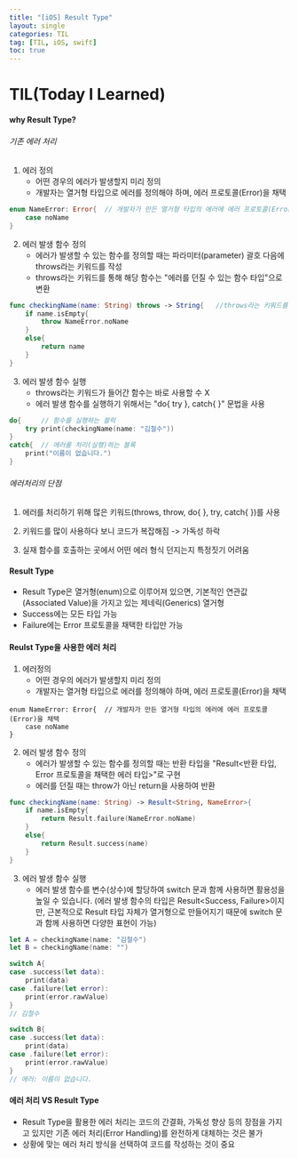 ```yaml
---
title: "[iOS] Result Type"
layout: single
categories: TIL
tag: [TIL, iOS, swift]
toc: true
---
```


# TIL(Today I Learned)

#### why Result Type?
###### 기존 에러 처리
1. 에러 정의
    * 어떤 경우의 에러가 발생할지 미리 정의
    * 개발자는 열거형 타입으로 에러를 정의해야 하며, 에러 프로토콜(Error)을 채택

```swift
enum NameError: Error{  // 개발자가 만든 열거형 타입의 에러에 에러 프로토콜(Error)을 채택
    case noName
}
```

2. 에러 발생 함수 정의
    * 에러가 발생할 수 있는 함수를 정의할 때는 파라미터(parameter) 괄호 다음에 throws라는 키워드를 작성
    * throws라는 키워드를 통해 해당 함수는 "에러를 던질 수 있는 함수 타입"으로 변환
```swift
func checkingName(name: String) throws -> String{   //throws라는 키워드를 작성
    if name.isEmpty{
        throw NameError.noName
    }
    else{
        return name
    }
}
```

3. 에러 발생 함수 실행
    * throws라는 키워드가 들어간 함수는 바로 사용할 수 X
    * 에러 발생 함수를 실행하기 위해서는 "do{ try }, catch{ }" 문법을 사용
```swift
do{     // 함수를 실행하는 블럭
    try print(checkingName(name: "김철수"))
}
catch{  // 에러를 처리(실행)하는 블록
    print("이름이 없습니다.")
}
```

###### 에러처리의 단점
1. 에러를 처리하기 위해 많은 키워드(throws, throw, do{ }, try, catch{ })를 사용

2. 키워드를 많이 사용하다 보니 코드가 복잡해짐 -> 가독성 하락

3. 실재 함수를 호출하는 곳에서 어떤 에러 형식 던지는지 특정짓기 어려움

#### Result Type
* Result Type은 열거형(enum)으로 이루어져 있으면, 기본적인 연관값(Associated Value)을 가지고 있는 제네릭(Generics) 열거형
* Success에는 모든 타입 가능
* Failure에는 Error 프로토콜을 채택한 타입만 가능

#### Reulst Type을 사용한 에러 처리
1. 에러정의
    * 어떤 경우의 에러가 발생할지 미리 정의
    * 개발자는 열거형 타입으로 에러를 정의해야 하며, 에러 프로토콜(Error)을 채택
```
enum NameError: Error{  // 개발자가 만든 열거형 타입의 에러에 에러 프로토콜(Error)을 채택
    case noName
}
```

2. 에러 발생 함수 정의
    * 에러가 발생할 수 있는 함수를 정의할 때는 반환 타입을 "Result<반환 타입, Error 프로토콜을 채택한 에러 타입>"로 구현
    * 에러를 던질 때는 throw가 아닌 return을 사용하여 반환
```swift
func checkingName(name: String) -> Result<String, NameError>{
    if name.isEmpty{
        return Result.failure(NameError.noName)
    }
    else{
        return Result.success(name)
    }
}
```

3. 에러 발생 함수 실행
    * 에러 발생 함수를 변수(상수)에 할당하여 switch 문과 함께 사용하면 활용성을 높일 수 있습니다.
    (에러 발생 함수의 타입은 Result<Success, Failure>이지만, 근본적으로 Result 타입 자체가 열거형으로 만들어지기 때문에 switch 문과 함께 사용하면 다양한 표현이 가능)
```swift
let A = checkingName(name: "김철수")
let B = checkingName(name: "")

switch A{
case .success(let data):
    print(data)
case .failure(let error):
    print(error.rawValue)
}
// 김철수

switch B{
case .success(let data):
    print(data)
case .failure(let error):
    print(error.rawValue)
}
// 에러: 이름이 없습니다.
```

#### 에러 처리 VS Result Type
* Result Type을 활용한 에러 처리는 코드의 간결화, 가독성 향상 등의 장점을 가지고 있지만 기존 에러 처리(Error Handling)를 완전하게 대체하는 것은 불가
* 상황에 맞는 에러 처리 방식을 선택하여 코드를 작성하는 것이 중요